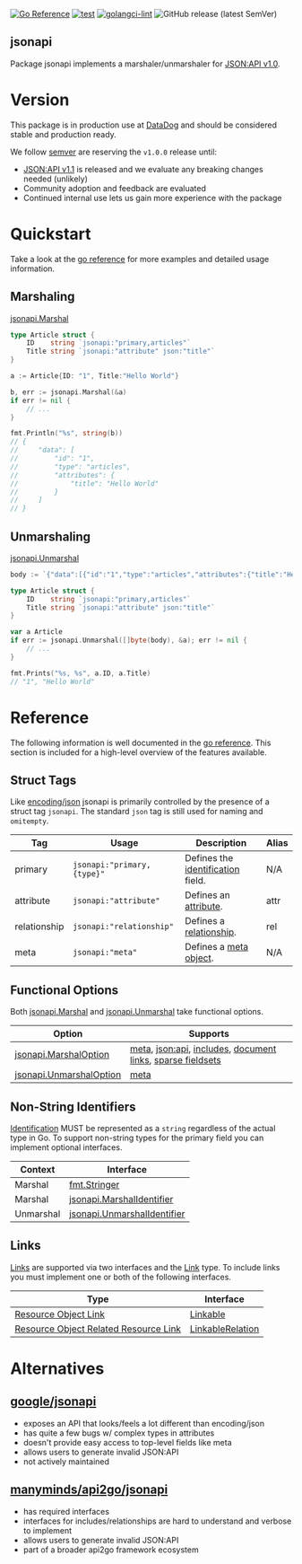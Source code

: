 [![Go Reference](https://pkg.go.dev/badge/github.com/DataDog/jsonapi.svg)](https://pkg.go.dev/github.com/DataDog/jsonapi)
[![test](https://github.com/DataDog/jsonapi/actions/workflows/test.yml/badge.svg)](https://github.com/DataDog/jsonapi/actions/workflows/test.yml)
[![golangci-lint](https://github.com/DataDog/jsonapi/actions/workflows/lint.yml/badge.svg)](https://github.com/DataDog/jsonapi/actions/workflows/lint.yml)
![GitHub release (latest SemVer)](https://img.shields.io/github/v/release/DataDog/jsonapi)

jsonapi
-----

Package jsonapi implements a marshaler/unmarshaler for [JSON:API v1.0](https://jsonapi.org/format/1.0).

# Version

This package is in production use at [DataDog](https://www.datadoghq.com/) and should be considered stable and production ready.

We follow [semver](https://semver.org/) are reserving the `v1.0.0` release until:

- [JSON:API v1.1](https://jsonapi.org/format/1.1/) is released and we evaluate any breaking changes needed (unlikely)
- Community adoption and feedback are evaluated
- Continued internal use lets us gain more experience with the package

# Quickstart

Take a look at the [go reference](https://pkg.go.dev/github.com/DataDog/jsonapi) for more examples and detailed usage information.

## Marshaling

[jsonapi.Marshal](https://pkg.go.dev/github.com/DataDog/jsonapi#Marshal)

```go
type Article struct {
    ID    string `jsonapi:"primary,articles"`
    Title string `jsonapi:"attribute" json:"title"`
}

a := Article{ID: "1", Title:"Hello World"}

b, err := jsonapi.Marshal(&a)
if err != nil {
    // ...
}

fmt.Println("%s", string(b))
// {
//     "data": [
//         "id": "1",
//         "type": "articles",
//         "attributes": {
//             "title": "Hello World"
//         }
//     ]
// }
```

## Unmarshaling

[jsonapi.Unmarshal](https://pkg.go.dev/github.com/DataDog/jsonapi#Marshal)

```go
body := `{"data":[{"id":"1","type":"articles","attributes":{"title":"Hello World"}}]}`

type Article struct {
    ID    string `jsonapi:"primary,articles"`
    Title string `jsonapi:"attribute" json:"title"`
}

var a Article
if err := jsonapi.Unmarshal([]byte(body), &a); err != nil {
    // ...
}

fmt.Prints("%s, %s", a.ID, a.Title)
// "1", "Hello World"
```

# Reference

The following information is well documented in the [go reference](https://pkg.go.dev/github.com/DataDog/jsonapi). This section is included for a high-level overview of the features available.

## Struct Tags

Like [encoding/json](https://pkg.go.dev/encoding/json) jsonapi is primarily controlled by the presence of a struct tag `jsonapi`. The standard `json` tag is still used for naming and `omitempty`.

| Tag | Usage | Description | Alias |
| --- | --- | --- | --- |
| primary | `jsonapi:"primary,{type}"` | Defines the [identification](https://jsonapi.org/format/1.0/#document-resource-object-identification) field. | N/A |
| attribute | `jsonapi:"attribute"` | Defines an [attribute](https://jsonapi.org/format/1.0/#document-resource-object-attributes). | attr |
| relationship | `jsonapi:"relationship"` | Defines a [relationship](https://jsonapi.org/format/1.0/#document-resource-object-relationships). | rel |
| meta | `jsonapi:"meta"` | Defines a [meta object](https://jsonapi.org/format/1.0/#document-meta). | N/A |

## Functional Options

Both [jsonapi.Marshal](https://pkg.go.dev/github.com/DataDog/jsonapi#Marshal) and [jsonapi.Unmarshal](https://pkg.go.dev/github.com/DataDog/jsonapi#Unmarshal) take functional options.

| Option | Supports |
| --- | --- |
| [jsonapi.MarshalOption](https://pkg.go.dev/github.com/DataDog/jsonapi#MarshalOption) | [meta](https://pkg.go.dev/github.com/DataDog/jsonapi#MarshalMeta), [json:api](https://pkg.go.dev/github.com/DataDog/jsonapi#MarshalJSONAPI), [includes](https://pkg.go.dev/github.com/DataDog/github.com/jsonapi#MarshalInclude), [document links](https://pkg.go.dev/github.com/DataDog/jsonapi#MarshalLinks), [sparse fieldsets](https://pkg.go.dev/github.com/DataDog/jsonapi#MarshalFields) |
| [jsonapi.UnmarshalOption](https://pkg.go.dev/github.com/DataDog/jsonapi#UnmarshalOption) | [meta](https://pkg.go.dev/github.com/DataDog/jsonapi#UnmarshalMeta) |

## Non-String Identifiers

[Identification](https://jsonapi.org/format/1.0/#document-resource-object-identification) MUST be represented as a `string` regardless of the actual type in Go. To support non-string types for the primary field you can implement optional interfaces.

| Context | Interface |
| --- | --- |
| Marshal | [fmt.Stringer](https://pkg.go.dev/fmt#Stringer) |
| Marshal | [jsonapi.MarshalIdentifier](https://pkg.go.dev/github.com/DataDog/jsonapi#MarshalIdentifier) |
| Unmarshal | [jsonapi.UnmarshalIdentifier](https://pkg.go.dev/github.com/DataDog/jsonapi#UnmarshalIdentifier) |

## Links

[Links](https://jsonapi.org/format/1.0/#document-links) are supported via two interfaces and the [Link](https://pkg.go.dev/github.com/DataDog/jsonapi#Link) type. To include links you must implement one or both of the following interfaces.

| Type | Interface |
| --- | --- |
| [Resource Object Link](https://jsonapi.org/format/1.0/#document-resource-object-links) | [Linkable](https://pkg.go.dev/github.com/DataDog/jsonapi#Linkable) |
| [Resource Object Related Resource Link](https://jsonapi.org/format/1.0/#document-resource-object-related-resource-links) | [LinkableRelation](https://pkg.go.dev/github.com/DataDog/jsonapi#LinkableRelation) |

# Alternatives

## [google/jsonapi](https://github.com/google/jsonapi)

- exposes an API that looks/feels a lot different than encoding/json
- has quite a few bugs w/ complex types in attributes
- doesn't provide easy access to top-level fields like meta
- allows users to generate invalid JSON:API
- not actively maintained

## [manyminds/api2go/jsonapi](https://github.com/manyminds/api2go/tree/master/jsonapi)

- has required interfaces
- interfaces for includes/relationships are hard to understand and verbose to implement
- allows users to generate invalid JSON:API
- part of a broader api2go framework ecosystem

